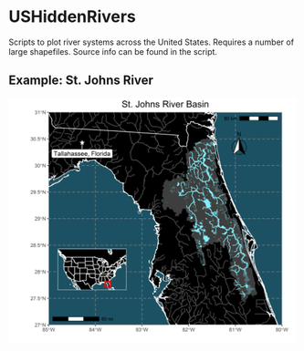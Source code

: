 # USHiddenRivers
Scripts to plot river systems across the United States. Requires a number of large shapefiles. Source info can be found in the script.

## Example: St. Johns River
![St. Johns River](./maps/StJohns.png)
